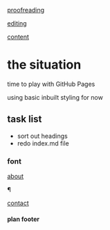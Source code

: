 [proofreading](/proofreading.html)

[editing](/editing.html)

[content](/content.html)


# the situation

time to play with GitHub Pages

using basic inbuilt styling for now

## task list

- sort out headings
- redo index.md file

### font

[about](/about.html)

¶

[contact](/contact.html)

#### plan footer
